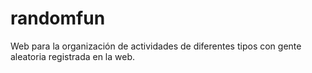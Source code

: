 randomfun
=========

Web para la organización de actividades de diferentes tipos con gente aleatoria registrada en la web.

